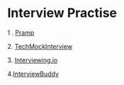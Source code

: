 # Interview Practise

1 . [Pramp](https://www.pramp.com/#/)

2\. [TechMockInterview](https://www.techmockinterview.com)

3\. [Interviewing.io](https://interviewing.io)

4.[InterviewBuddy ](https://interviewbuddy.in)






